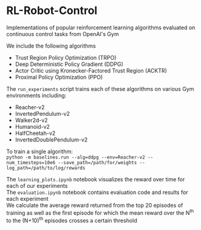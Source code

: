 # RL-Robot-Control
Implementations of popular reinforcement learning algorithms evaluated on continuous control tasks from OpenAI's Gym

We include the following algorithms 

-   Trust Region Policy Optimization (TRPO) 
-   Deep Deterministic Policy Gradient (DDPG) 
-   Actor Critic using Kronecker-Factored Trust Region (ACKTR)
-   Proximal Policy Optimization (PPO) 

The `run_experiments` script trains each of these algorithms on various Gym environments including:
-   Reacher-v2
-   InvertedPendulum-v2 
-   Walker2d-v2 
-   Humanoid-v2  
-   HalfCheetah-v2  
-   InvertedDoublePendulum-v2 

To train a single algorithm:   
`python -m baselines.run --alg=ddpg --env=Reacher-v2 --num_timesteps=10e6 --save_path=/path/for/weights --log_path=/path/to/log/rewards`

The `learning_plots.ipynb` notebook visualizes the reward over time for each of our experiments   
The `evaluation.ipynb` notebook contains evaluation code and results for each experiment   
We calculate the average reward returned from the top 20 episodes of training as well as the first episode for which the mean reward over the N<sup>th</sup> to the (N+10)<sup>th</sup> episodes crosses a certain threshold   

